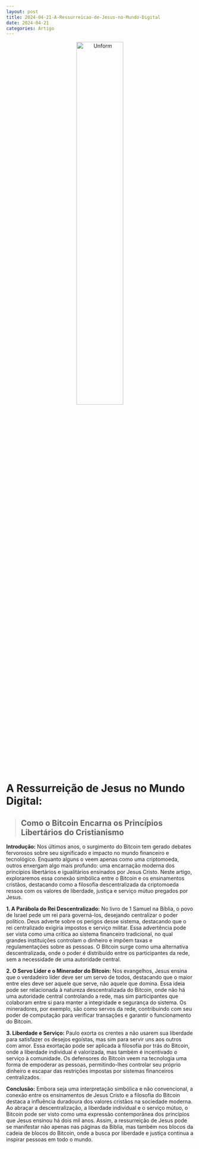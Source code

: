 ```yaml
---
layout: post
title: 2024-04-21-A-Ressurreicao-de-Jesus-no-Mundo-Digital
date: 2024-04-21
categories: Artigo
---
```


<p align="center">
<img src="{{ site.baseurl }}/images/2023-11-02-Jesus-na-Blockchain.png" 
height="50%" width="50%" alt="Unform" />
</p>

# A Ressurreição de Jesus no Mundo Digital: 

> ## Como o Bitcoin Encarna os Princípios Libertários do Cristianismo

**Introdução:**
Nos últimos anos, o surgimento do Bitcoin tem gerado debates fervorosos sobre seu significado e impacto no mundo financeiro e tecnológico. Enquanto alguns o veem apenas como uma criptomoeda, outros enxergam algo mais profundo: uma encarnação moderna dos princípios libertários e igualitários ensinados por Jesus Cristo. Neste artigo, exploraremos essa conexão simbólica entre o Bitcoin e os ensinamentos cristãos, destacando como a filosofia descentralizada da criptomoeda ressoa com os valores de liberdade, justiça e serviço mútuo pregados por Jesus.

**1. A Parábola do Rei Descentralizado:**
No livro de 1 Samuel na Bíblia, o povo de Israel pede um rei para governá-los, desejando centralizar o poder político. Deus adverte sobre os perigos desse sistema, destacando que o rei centralizado exigiria impostos e serviço militar. Essa advertência pode ser vista como uma crítica ao sistema financeiro tradicional, no qual grandes instituições controlam o dinheiro e impõem taxas e regulamentações sobre as pessoas. O Bitcoin surge como uma alternativa descentralizada, onde o poder é distribuído entre os participantes da rede, sem a necessidade de uma autoridade central.

**2. O Servo Líder e o Minerador do Bitcoin:**
Nos evangelhos, Jesus ensina que o verdadeiro líder deve ser um servo de todos, destacando que o maior entre eles deve ser aquele que serve, não aquele que domina. Essa ideia pode ser relacionada à natureza descentralizada do Bitcoin, onde não há uma autoridade central controlando a rede, mas sim participantes que colaboram entre si para manter a integridade e segurança do sistema. Os mineradores, por exemplo, são como servos da rede, contribuindo com seu poder de computação para verificar transações e garantir o funcionamento do Bitcoin.

**3. Liberdade e Serviço:**
Paulo exorta os crentes a não usarem sua liberdade para satisfazer os desejos egoístas, mas sim para servir uns aos outros com amor. Essa exortação pode ser aplicada à filosofia por trás do Bitcoin, onde a liberdade individual é valorizada, mas também é incentivado o serviço à comunidade. Os defensores do Bitcoin veem na tecnologia uma forma de empoderar as pessoas, permitindo-lhes controlar seu próprio dinheiro e escapar das restrições impostas por sistemas financeiros centralizados.

**Conclusão:**
Embora seja uma interpretação simbólica e não convencional, a conexão entre os ensinamentos de Jesus Cristo e a filosofia do Bitcoin destaca a influência duradoura dos valores cristãos na sociedade moderna. Ao abraçar a descentralização, a liberdade individual e o serviço mútuo, o Bitcoin pode ser visto como uma expressão contemporânea dos princípios que Jesus ensinou há dois mil anos. Assim, a ressurreição de Jesus pode se manifestar não apenas nas páginas da Bíblia, mas também nos blocos da cadeia de blocos do Bitcoin, onde a busca por liberdade e justiça continua a inspirar pessoas em todo o mundo.